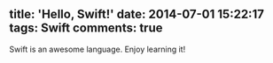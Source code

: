 title: 'Hello, Swift!'
date: 2014-07-01 15:22:17
tags: Swift
comments: true
---
Swift is an awesome language. Enjoy learning it!

